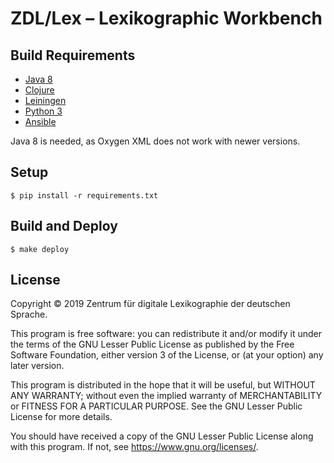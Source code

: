 # ZDL/Lex – Lexikographic Workbench

## Build Requirements

* [Java 8](https://packages.debian.org/search?keywords=openjdk-8-jdk)
* [Clojure](https://clojure.org/)
* [Leiningen](https://leiningen.org/)
* [Python 3](https://www.python.org/)
* [Ansible](https://www.ansible.com/)

Java 8 is needed, as Oxygen XML does not work with newer versions.

## Setup

    $ pip install -r requirements.txt

## Build and Deploy

    $ make deploy
    
## License

Copyright © 2019 Zentrum für digitale Lexikographie der deutschen Sprache.

This program is free software: you can redistribute it and/or modify
it under the terms of the GNU Lesser Public License as published by
the Free Software Foundation, either version 3 of the License, or
(at your option) any later version.

This program is distributed in the hope that it will be useful,
but WITHOUT ANY WARRANTY; without even the implied warranty of
MERCHANTABILITY or FITNESS FOR A PARTICULAR PURPOSE.  See the
GNU Lesser Public License for more details.

You should have received a copy of the GNU Lesser Public License
along with this program.  If not, see <https://www.gnu.org/licenses/>.
